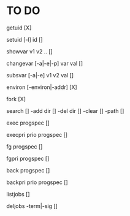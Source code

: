 # TO DO

getuid [X]

setuid [-l] id []

showvar v1 v2 .. []

changevar [-a|-e|-p] var val []

subsvar [-a|-e] v1 v2 val []

environ [-environ|-addr] [X]

fork [X]

search []
       -add dir []
       -del dir []
       -clear []
       -path []

exec progspec []

execpri prio progspec []

fg progspec []

fgpri progspec []

back progspec []

backpri prio progspec []

listjobs []

deljobs -term|-sig []